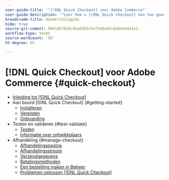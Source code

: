 ```yaml
---
user-guide-title: '"[!DNL Quick Checkout] voor Adobe Commerce"'
user-guide-description: '"Leer hoe u [!DNL Quick Checkout] kan ten goede komen aan uw Adobe Commerce-exemplaar en hoe u de extensie met succes aan boord kunt nemen en kunt instellen."'
breadcrumb-title: Handelshulpgids
hide: true
source-git-commit: 9841db7616c8aa6d5bc5af3e6e92c0abe9a4a1e2
workflow-type: tm+mt
source-wordcount: '55'
ht-degree: 0%

---
```



# [!DNL Quick Checkout] voor Adobe Commerce {#quick-checkout}

- [Inleiding tot [!DNL Quick Checkout]](overview.md)
- Aan boord [!DNL Quick Checkout] {#getting-started}
   - [Installeren](install.md)
   - [Vereisten](prerequisites.md)
   - [Onboarding](onboarding.md)
- Testen en valideren {#test-validate}
   - [Testen](testing.md)
   - [Informatie over ontwikkelaars](developer.md)
- Afhandeling {#manage-checkout}
   - [Afhandelingspagina](checkout-page.md)
   - [Afhandelingsstroom](checkout-flow.md)
   - [Verzendgegevens](shipping-details.md)
   - [Betalingsmethoden](payment-methods.md)
   - [Een bestelling maken in Beheer](create-order-admin.md)
   - [Problemen oplossen [!DNL Quick Checkout]](troubleshooting.md)

